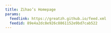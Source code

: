 ```yaml
---
title: Zihao’s Homepage
params:
  feedlink: https://greatzh.github.io/feed.xml
  feedid: 89e4a2dc8e926c8861152e9bd7cab522
---
```

